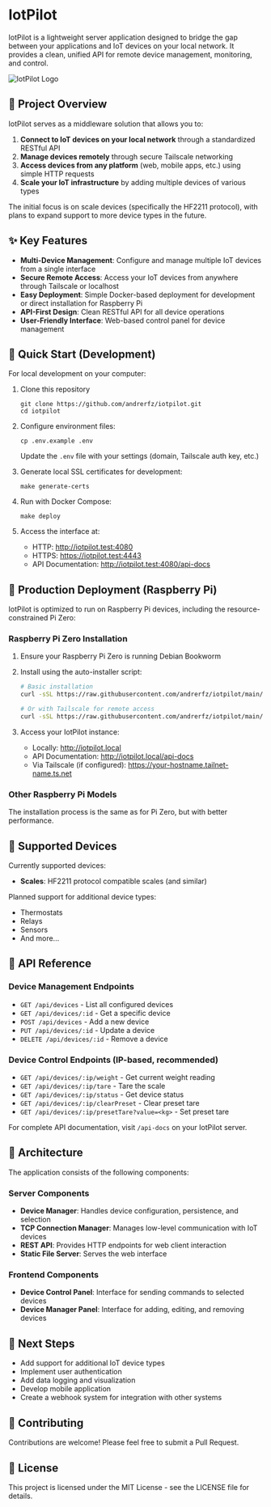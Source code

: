 # IotPilot

IotPilot is a lightweight server application designed to bridge the gap between your applications and IoT devices on your local network. It provides a clean, unified API for remote device management, monitoring, and control.

![IotPilot Logo](https://via.placeholder.com/200x200?text=IotPilot)

## 🔷 Project Overview

IotPilot serves as a middleware solution that allows you to:

1. **Connect to IoT devices on your local network** through a standardized RESTful API
2. **Manage devices remotely** through secure Tailscale networking
3. **Access devices from any platform** (web, mobile apps, etc.) using simple HTTP requests
4. **Scale your IoT infrastructure** by adding multiple devices of various types

The initial focus is on scale devices (specifically the HF2211 protocol), with plans to expand support to more device types in the future.

## ✨ Key Features

- **Multi-Device Management**: Configure and manage multiple IoT devices from a single interface
- **Secure Remote Access**: Access your IoT devices from anywhere through Tailscale or localhost
- **Easy Deployment**: Simple Docker-based deployment for development or direct installation for Raspberry Pi
- **API-First Design**: Clean RESTful API for all device operations
- **User-Friendly Interface**: Web-based control panel for device management

## 🚀 Quick Start (Development)

For local development on your computer:

1. Clone this repository
   ```
   git clone https://github.com/andrerfz/iotpilot.git
   cd iotpilot
   ```

2. Configure environment files:
   ```
   cp .env.example .env
   ```
   Update the `.env` file with your settings (domain, Tailscale auth key, etc.)

3. Generate local SSL certificates for development:
   ```
   make generate-certs
   ```

4. Run with Docker Compose:
   ```
   make deploy
   ```

5. Access the interface at:
   - HTTP: http://iotpilot.test:4080
   - HTTPS: https://iotpilot.test:4443
   - API Documentation: http://iotpilot.test:4080/api-docs

## 📱 Production Deployment (Raspberry Pi)

IotPilot is optimized to run on Raspberry Pi devices, including the resource-constrained Pi Zero:

### Raspberry Pi Zero Installation

1. Ensure your Raspberry Pi Zero is running Debian Bookworm
2. Install using the auto-installer script:

   ```bash
   # Basic installation
   curl -sSL https://raw.githubusercontent.com/andrerfz/iotpilot/main/scripts/autoinstaller-pi-zero-armv6.sh | sudo bash
   
   # Or with Tailscale for remote access
   curl -sSL https://raw.githubusercontent.com/andrerfz/iotpilot/main/scripts/autoinstaller-pi-zero-armv6.sh | sudo TAILSCALE_AUTH_KEY="tskey-auth-xxxx" bash
   ```

3. Access your IotPilot instance:
   - Locally: http://iotpilot.local
   - API Documentation: http://iotpilot.local/api-docs
   - Via Tailscale (if configured): https://your-hostname.tailnet-name.ts.net

### Other Raspberry Pi Models

The installation process is the same as for Pi Zero, but with better performance.

## 🔌 Supported Devices

Currently supported devices:

- **Scales**: HF2211 protocol compatible scales (and similar)

Planned support for additional device types:

- Thermostats
- Relays
- Sensors
- And more...

## 🔧 API Reference

### Device Management Endpoints

- `GET /api/devices` - List all configured devices
- `GET /api/devices/:id` - Get a specific device
- `POST /api/devices` - Add a new device
- `PUT /api/devices/:id` - Update a device
- `DELETE /api/devices/:id` - Remove a device

### Device Control Endpoints (IP-based, recommended)

- `GET /api/devices/:ip/weight` - Get current weight reading
- `GET /api/devices/:ip/tare` - Tare the scale
- `GET /api/devices/:ip/status` - Get device status
- `GET /api/devices/:ip/clearPreset` - Clear preset tare
- `GET /api/devices/:ip/presetTare?value=<kg>` - Set preset tare

For complete API documentation, visit `/api-docs` on your IotPilot server.

## 🧰 Architecture

The application consists of the following components:

### Server Components

- **Device Manager**: Handles device configuration, persistence, and selection
- **TCP Connection Manager**: Manages low-level communication with IoT devices
- **REST API**: Provides HTTP endpoints for web client interaction
- **Static File Server**: Serves the web interface

### Frontend Components

- **Device Control Panel**: Interface for sending commands to selected devices
- **Device Manager Panel**: Interface for adding, editing, and removing devices

## 🔮 Next Steps

- Add support for additional IoT device types
- Implement user authentication
- Add data logging and visualization
- Develop mobile application
- Create a webhook system for integration with other systems

## 👥 Contributing

Contributions are welcome! Please feel free to submit a Pull Request.

## 📄 License

This project is licensed under the MIT License - see the LICENSE file for details.